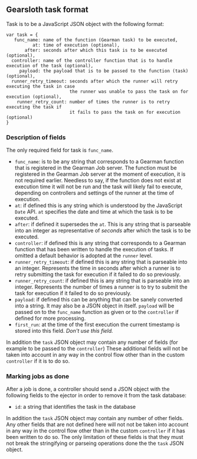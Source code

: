 ## Gearsloth task format

Task is to be a JavaScript JSON object with the following format:

```
var task = {
   func_name: name of the function (Gearman task) to be executed,
          at: time of execution (optional),
       after: seconds after which this task is to be executed (optional),
  controller: name of the controller function that is to handle execution of the task (optional),
     payload: the payload that is to be passed to the function (task) (optional),
  runner_retry_timeout: seconds after which the runner will retry executing the task in case 
                        the runner was unable to pass the task on for execution (optional),
    runner_retry_count: number of times the runner is to retry executing the task if 
                        it fails to pass the task on for execution (optional)
}
```

### Description of fields

The only required field for task is `func_name`.

* `func_name`: is to be any string that corresponds to a Gearman function that is registered in the Gearman Job server. The function must be registered in the Gearman Job server at the moment of execution, it is not required earlier. Needless to say, if the function does not exist at execution time it will not be run and the task will likely fail to execute, depending on controllers and settings of the runner at the time of execution.
* `at`: if defined this is any string which is understood by the JavaScript `Date` API. `at` specifies the date and time at which the task is to be executed.
* `after`: if defined it supersedes the `at`. This is any string that is parseable into an integer as representative of *seconds* after which the task is to be executed.
* `controller`: if defined this is any string that corresponds to a Gearman function that has been written to handle the execution of tasks. If omitted a default behavior is adopted at the `runner` level.
* `runner_retry_timeout`: if defined this is any string that is parseable into an integer. Represents the time in seconds after which a runner is to retry submitting the task for execution if it failed to do so previously.
* `runner_retry_count`: if defined this is any string that is parseable into an integer. Represents the number of times a runner is to try to submit the task for execution if it failed to do so previously.
* `payload`: if defined this can be anything that can be sanely converted into a string. It may also be a JSON object in itself. `payload` will be passed on to the `func_name` function as given or to the `controller` if defined for more processing.
* `first_run`: at the time of the first execution the current timestamp is stored into this field. *Don't use this field.*


In addition the `task` JSON object may contain any number of fields (for example to be passed to the `controller`) These additional fields will not be taken into account in any way in the control flow other than in the custom `controller` if it is to do so.

### Marking jobs as done

After a job is done, a controller should send a JSON object with the following fields to the ejector in order to remove it from the task database:
* `id`: a string that identifies the task in the database

In addition the `task` JSON object may contain any number of other fields. Any other fields that are not defined here will not not be taken into account in any way in the control flow other than in the custom `controller` if it has been written to do so. The only limitation of these fields is that they must not break the stringifying or parseing operations done the the `task` JSON object.

